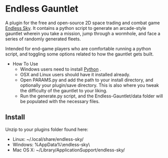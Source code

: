 # Endless Gauntlet

A plugin for the free and open-source 2D space trading and combat game [Endless Sky](https://endless-sky.github.io/).
It contains a python script to generate an arcade-style gauntlet wherein you take a mission, jump through a wormhole, and face a series of randomly generated fleets.

Intended for end-game players who are comfortable running a python script, and toggling some options related to how the gauntlet gets built.

* How To Use
  * Windows users need to install [Python](https://www.python.org/downloads/) .
  * OSX and Linux users should have it installed already.
  * Open PARAMS.py and add the path to your install directory, and optionally your plugin/save directory. This is also where you tweak the difficulty of the gauntlet to your liking.
  * Run the generate.py script, and the Endless-Gauntlet/data folder will be populated with the necessary files.

## Install
Unzip to your plugins folder found here:

* Linux: ~/.local/share/endless-sky/
* Windows: %AppData%\endless-sky\
* Mac OS X: ~/Library/ApplicationSupport/endless-sky/
